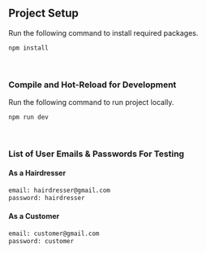 ## Project Setup

Run the following command to install required packages.
```sh
npm install
```
<br />

### Compile and Hot-Reload for Development
Run the following command to run project locally.
```sh
npm run dev
```
<br />

### List of User Emails & Passwords For Testing

#### As a Hairdresser
```sh
email: hairdresser@gmail.com
password: hairdresser
```
#### As a Customer
```sh
email: customer@gmail.com
password: customer
```